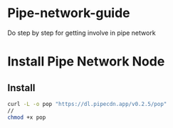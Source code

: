 # Pipe-network-guide
Do step by step for getting involve in pipe network
# Install Pipe Network Node

## **Install**
```sh
curl -L -o pop "https://dl.pipecdn.app/v0.2.5/pop"
//
chmod +x pop
